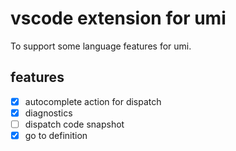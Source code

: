 # vscode extension for umi
To support some language features for umi.

## features
- [x] autocomplete action for dispatch  
- [x] diagnostics  
- [ ] dispatch code snapshot  
- [x] go to definition  
